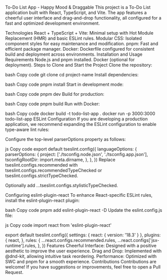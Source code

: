 To-Do List App - Happy Mood & Draggable
This project is a To-Do List application built with React, TypeScript, and Vite. The app features a cheerful user interface and drag-and-drop functionality, all configured for a fast and optimized development environment.

Technologies
React + TypeScript + Vite: Minimal setup with Hot Module Replacement (HMR) and basic ESLint rules.
Modular CSS: Isolated component styles for easy maintenance and modification.
pnpm: Fast and efficient package manager.
Docker: Dockerfile configured for consistent build and deployment across environments.
Installation and Usage
Requirements
Node.js and pnpm installed.
Docker (optional for deployment).
Steps to Clone and Start the Project
Clone the repository:

bash
Copy code
git clone <repository URL>
cd project-name
Install dependencies:

bash
Copy code
pnpm install
Start in development mode:

bash
Copy code
pnpm dev
Build for production:

bash
Copy code
pnpm build
Run with Docker:

bash
Copy code
docker build -t todo-list-app .
docker run -p 3000:3000 todo-list-app
ESLint Configuration
If you are developing a production application, we recommend expanding the ESLint configuration to enable type-aware lint rules:

Configure the top-level parserOptions property as follows:

js
Copy code
export default tseslint.config({
  languageOptions: {
    parserOptions: {
      project: ['./tsconfig.node.json', './tsconfig.app.json'],
      tsconfigRootDir: import.meta.dirname,
    },
  },
})
Replace tseslint.configs.recommended with tseslint.configs.recommendedTypeChecked or tseslint.configs.strictTypeChecked.

Optionally add ...tseslint.configs.stylisticTypeChecked.

Configuring eslint-plugin-react
To enhance React-specific ESLint rules, install the eslint-plugin-react plugin:

bash
Copy code
pnpm add eslint-plugin-react -D
Update the eslint.config.js file:

js
Copy code
import react from 'eslint-plugin-react'

export default tseslint.config({
  settings: { react: { version: '18.3' } },
  plugins: {
    react,
  },
  rules: {
    ...react.configs.recommended.rules,
    ...react.configs['jsx-runtime'].rules,
  },
})
Features
Cheerful Interface: Designed with a positive aesthetic to improve the user experience.
Drag and Drop: Implemented with @dnd-kit, allowing intuitive task reordering.
Performance: Optimized with SWC and pnpm for a smooth experience.
Contributions
Contributions are welcome! If you have suggestions or improvements, feel free to open a Pull Request.

